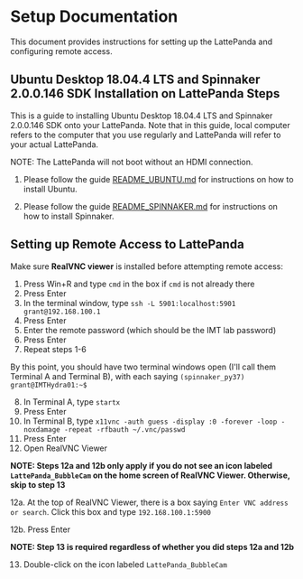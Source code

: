 # Setup Documentation

This document provides instructions for setting up the LattePanda and configuring remote access.

## Ubuntu Desktop 18.04.4 LTS and Spinnaker 2.0.0.146 SDK Installation on LattePanda Steps

This is a guide to installing Ubuntu Desktop 18.04.4 LTS and Spinnaker 2.0.0.146 SDK onto your LattePanda. Note that in this guide, local computer refers to the computer that you use regularly and LattePanda will refer to your actual LattePanda.

NOTE: The LattePanda will not boot without an HDMI connection.

1. Please follow the guide [README_UBUNTU.md](README_UBUNTU.md) for instructions on how to install Ubuntu.

2. Please follow the guide [README_SPINNAKER.md](README_SPINNAKER.md) for instructions on how to install Spinnaker.

## Setting up Remote Access to LattePanda

Make sure **RealVNC viewer** is installed before attempting remote access:

1. Press Win+R and type `cmd` in the box if `cmd` is not already there
2. Press Enter
3. In the terminal window, type `ssh -L 5901:localhost:5901 grant@192.168.100.1`
4. Press Enter
5. Enter the remote password (which should be the IMT lab password)
6. Press Enter
7. Repeat steps 1-6

By this point, you should have two terminal windows open (I'll call them Terminal A and Terminal B), with each saying `(spinnaker_py37) grant@IMTHydra01:~$`

8. In Terminal A, type `startx`
9. Press Enter
10. In Terminal B, type `x11vnc -auth guess -display :0 -forever -loop -noxdamage -repeat -rfbauth ~/.vnc/passwd`
11. Press Enter
12. Open RealVNC Viewer

**NOTE: Steps 12a and 12b only apply if you do not see an icon labeled `LattePanda_BubbleCam` on the home screen of RealVNC Viewer. Otherwise, skip to step 13**

12a. At the top of RealVNC Viewer, there is a box saying `Enter VNC address or search`. Click this box and type `192.168.100.1:5900`

12b. Press Enter

**NOTE: Step 13 is required regardless of whether you did steps 12a and 12b**

13. Double-click on the icon labeled `LattePanda_BubbleCam`